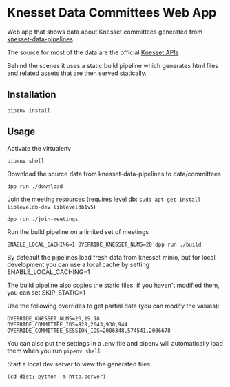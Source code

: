 # Knesset Data Committees Web App

Web app that shows data about Knesset committees generated from [knesset-data-pipelines](https://github.com/hasadna/knesset-data-pipelines)

The source for most of the data are the official [Knesset APIs](http://main.knesset.gov.il/Activity/Info/Pages/Databases.aspx)

Behind the scenes it uses a static build pipeline which generates html files and related assets that are then served statically.

## Installation

```
pipenv install
```

## Usage

Activate the virtualenv

```
pipenv shell
```

Download the source data from knesset-data-pipelines to data/committees

```
dpp run ./download
```

Join the meeting resources (requires level db: `sudo apt-get install libleveldb-dev libleveldb1v5`)

```
dpp run ./join-meetings
```

Run the build pipeline on a limited set of meetings

```
ENABLE_LOCAL_CACHING=1 OVERRIDE_KNESSET_NUMS=20 dpp run ./build
```

By defeault the pipelines load fresh data from knesset minio, but for local development you can use a local cache by setting ENABLE_LOCAL_CACHING=1

The build pipeline also copies the static files, if you haven't modified them, you can set SKIP_STATIC=1

Use the following overrides to get partial data (you can modify the values):

```
OVERRIDE_KNESSET_NUMS=20,19,18
OVERRIDE_COMMITTEE_IDS=928,2043,930,944
OVERRIDE_COMMITTEE_SESSION_IDS=2006348,574541,2006678
```

You can also put the settings in a .env file and pipenv will automatically load them when you run `pipenv shell`

Start a local dev server to view the generated files:

```
(cd dist; python -m http.server)
```

